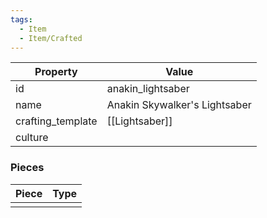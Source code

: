 ```yaml
---
tags:
  - Item
  - Item/Crafted
---
```


| Property          | Value                         |
| ----------------- | ----------------------------- |
| id                | anakin_lightsaber             |
| name              | Anakin Skywalker's Lightsaber |
| crafting_template | [[Lightsaber]]                |
| culture           |                               |

### Pieces
| Piece | Type |
| ----- | ---- |
|       |      |



